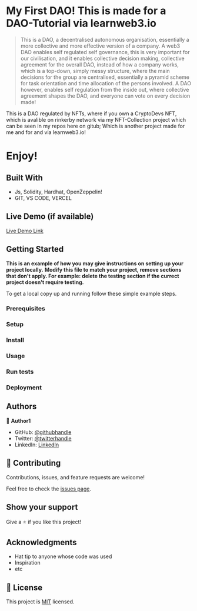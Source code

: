 

# My First DAO! This is made for a DAO-Tutorial via learnweb3.io

> This is a DAO, a decentralised autonomous organisation, essentially a more collective and more effective version of a company.
> A web3 DAO enables self regulated self governance, this is very important for our civilisation, 
> and it enables collective decision making, collective agreement for the overall DAO, 
> instead of how a company works, which is a top-down, simply messy structure, where the main decisions for the group are centralised, 
> essentially a pyramid scheme for task orientation and time allocation of the persons involved. A DAO however, 
> enables self regulation from the inside out, where collective agreement shapes the DAO, and everyone can vote on every decision made!

This is a DAO regulated by NFTs, where if you own a CryptoDevs NFT, 
which is avalible on rinkerby network via my NFT-Collection project which can be seen in my repos here on gitub; 
Which is another project made for me and for and via learnweb3.io! 

# Enjoy!


## Built With

- Js, Solidity, Hardhat, OpenZeppelin!
- GIT, VS CODE, VERCEL

## Live Demo (if available)

[Live Demo Link](https://dao-tutorial-psi.vercel.app/)


## Getting Started

**This is an example of how you may give instructions on setting up your project locally.**
**Modify this file to match your project, remove sections that don't apply. For example: delete the testing section if the currect project doesn't require testing.**


To get a local copy up and running follow these simple example steps.

### Prerequisites

### Setup

### Install

### Usage

### Run tests

### Deployment


## Authors

👤 **Author1**

- GitHub: [@githubhandle](https://github.com/githubhandle)
- Twitter: [@twitterhandle](https://twitter.com/twitterhandle)
- LinkedIn: [LinkedIn](https://linkedin.com/in/linkedinhandle)


## 🤝 Contributing

Contributions, issues, and feature requests are welcome!

Feel free to check the [issues page](../../issues/).

## Show your support

Give a ⭐️ if you like this project!

## Acknowledgments

- Hat tip to anyone whose code was used
- Inspiration
- etc

## 📝 License

This project is [MIT](./MIT.md) licensed.
